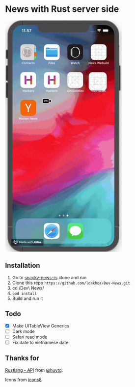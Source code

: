 # News with Rust server side
<img src="Screenshots/screenshot.gif">

## Installation
1. Go to [snacky-news-rs](https://github.com/huytd/snacky-news-rs) clone and run 
2. Clone this repo `https://github.com/ldakhoa/Dev-News.git`
3. cd /Dev\ News/
4. `pod install`
5. Build and run it

## Todo
- [x] Make UITableView Generics
- [ ] Dark mode
- [ ] Safari read mode
- [ ] Fix date to vietnamese date

## Thanks for 

[Rustlang - API](https://github.com/huytd/snacky-news-rs) from [@huytd](https://github.com/huytd).

Icons from [icons8](https://icons8.com/)
